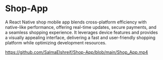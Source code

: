 # Shop-App

A React Native shop mobile app blends cross-platform efficiency with native-like performance, offering real-time updates, secure payments, and a seamless shopping experience. It leverages device features and provides a visually appealing interface, delivering a fast and user-friendly shopping platform while optimizing development resources.

https://github.com/SalmaElshreif/Shop-App/blob/main/Shop_App.mp4
